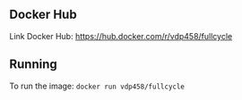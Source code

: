 ## Docker Hub
Link Docker Hub: https://hub.docker.com/r/vdp458/fullcycle

## Running
To run the image: `docker run vdp458/fullcycle`


